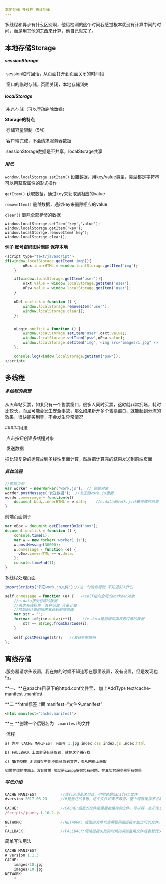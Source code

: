 ```yaml
---
本地存储 多线程 离线存储
---
```




多线程和异步有什么区别啊，他给检测的这个时间我感觉根本就没有计算中间的时间，而是用其他的东西来计算，他自己就完了。

## 本地存储Storage

##### sessionStorage

​		session临时回话，从页面打开到页面关闭的时间段

​		窗口的临时存储，页面关闭，本地存储消失

##### localStorage

​	永久存储（可以手动删除数据）

**Storage的特点**

​	存储容量限制（5M）

​	客户端完成，不会请求服务器数据

​	sessionStorage数据是不共享，localStorage共享

##### 用法

`wondow.localStorage.setItem()` 设置数据，用key/value类型，类型都是字符串   可以用获取属性的形式操作

`getItem()` 获取数据，通过key来获取到相应的value

`removeItem()` 删除数据，通过key来删除相应的value

`clear()` 删除全部存储的数据

```Sjs
window.localStorage.setItem('key','value');
window.localStorage.getItem('key');
window.localStorage.removeItem('key');
window.localStorage.clear();
```

**例子  账号密码图片删除 保存本地** 

```js
<script type="text/javascript">
if(window.localStorage.getItem('img')){
        oBox.innerHTML = window.localStorage.getItem('img');
    }

    if(window.localStorage.getItem('user')){
        oTxt.value = window.localStorage.getItem('user');
        oPsw.value = window.localStorage.getItem('user');
    }

    oDel.onclick = function () {
        window.localStorage.removeItem('user');
        window.localStorage.clear();
    };


    oLogin.onclick = function () {
        window.localStorage.setItem('user',oTxt.value);
        window.localStorage.setItem('psw',oPsw.value);
        window.localStorage.setItem('img','<img src="images/1.jpg" />');
    };

    console.log(window.localStorage.getItem('psw'));
</script>
```

## 多线程

##### 多线程的原理		

​	从火车站买票，如果只有一个售票窗口，很多人同时买票，这时就非常拥堵，耗时比较长，而且可能会发生安全事故，那么如果新开多个售票窗口，就能起到分流的效果，很快能买到票，不会发生异常情况

#####用法

​	点击按钮创建多线程对象

​	发送数据		

​	把比较复杂的运算放到多线性里面计算，然后把计算完的结果发送到前端页面	

##### 具体流程

```js
//前端页面
var worker = new Worker('work.js');  // 创建对象
worder.postMessage('发送数据');  //发送到work.js里面
worder.onmessage = function(e){
  	document.body.innerHTML = e.data;    //e.data是work.js计算完成的结果
}
```

前端页面例子

```js
var oBox = document.getElementById("box");
document.onclick = function () {
    console.time(1);
    var w = new Worker('worker1.js');
    w.postMessage(30000);
    w.onmessage = function (e) {
      oBox.innerHTML += e.data;
    };
    console.timeEnd(1);
}
```

多线程处理页面

```js
importScripts('其它work.js文件');//这一句没有用到 不知道引入什么

self.onmessage = function (e) {   //self指向全局的workder对象
    //e.data接受前端的数据
    //再次多线程里  各种运算 大量计算
    //然后把计算的结果发送到前端页面
    var str = '';
    for(var i=0;i<e.data;i++){     //e.data是前端页面发送过来的数据
        str += String.fromCharCode(i);
    }
  
    self.postMessage(str);   //发送给前端吧
};
```

## 离线存储

​	.服务器请求头设置，我在做的时候不知道写在那里设置，没有设置，但是发现也行。

**一、**在apache目录下的httpd.conf文件里， 加上AddType text/cache-manifest .manifest

**二 **html标签上面 manifest=“文件名.manifest”

```html
<html manifest="cache.manifest">
```

**三 **创建一个后缀名为 ` .manifest`的文件

​	流程

```js
a) 先写 CACHE MANIFEST 下面写 1.jpg index.css index.js index.html

b) FALLBACK 上面的没有获取到，就在这个缓存找

c) NETWORK 无论缓存中能不能获取到文件，都从网络上获取

如果在你的电脑上 没有效果 那就是xampp安装包有问题，在真实的服务器里有效果

```

##### 写法介绍

```js
CACHE MANIFEST           //首行必须是这句话，申明这是manifest文件  
#version 2017-03-23      //#是备注的意思，这个文件如果不改变，整个现有缓存不会刷新，改变一点就会有刷新，所以有时候我们会改变版本号之类的  
  
CACHE:                   //CACHE:后面的文件是需要被缓存的文件，可以将一些不怎么会变化的插件信息、配置信息缓存下来  
/Scripts/jquery-1.10.2.js  
  
NETWORK:                 //NETWORK: 后面的文件代表需要网络链接才能访问的文件，*来表示所有文件  
*  
FALLBACK:                //FALLBACK:网络链接失败的时候的离线备用文件或者替代文件、页面  
```

简单写法用法

```js
CACHE MANIFEST
# version 1.1.3
CACHE:
    images/10.jpg
    images/10.jpg
NETWORK:
    *
```















